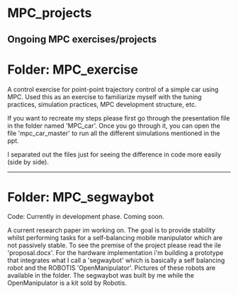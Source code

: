 # MPC_projects

Ongoing MPC exercises/projects
-------------------------------

Folder: MPC_exercise
====================

A control exercise for point-point trajectory control of a simple car using MPC. Used this as an exercise to familiarize myself with the tuning practices, simulation practices, MPC development structure, etc.

If you want to recreate my steps please first go through the presentation file in the folder named 'MPC_car'. Once you go through it, you can open the file 'mpc_car_master' to run all the different simulations mentioned in the ppt.

I separated out the files just for seeing the difference in code more easily (side by side).

------------------------------------------------------------------------------

Folder: MPC_segwaybot
=====================

Code: Currently in development phase. Coming soon.

A current research paper im working on. The goal is to provide stability whilst performing tasks for a self-balancing mobile manipulator which are not passively stable. To see the premise of the project please read the ile 'proposal.docx'. For the hardware implementation i'm building a prototype that integrates what I call a 'segwaybot' which is basically a self balancing robot and the ROBOTIS 'OpenManipulator'. Pictures of these robots are available in the folder. The segwaybot was built by me while the OpenManipulator is a kit sold by Robotis. 
